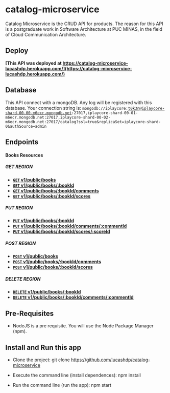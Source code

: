 # catalog-microservice
Catalog Microservice is the CRUD API for products. The reason for this API is a postgraduate work in Software Architecture at PUC MINAS, in the field of Cloud Communication Architecture.

## Deploy
**[This API was deployed at https://catalog-microservice-lucashdp.herokuapp.com/](https://catalog-microservice-lucashdp.herokuapp.com/)**

## Database
This API connect with a mongoDB. Any log will be registered with this database.
Your connection string is: <code>mongodb://iplaycore:t0k3n@iplaycore-shard-00-00-m6ecr.mongodb.net:27017,iplaycore-shard-00-01-m6ecr.mongodb.net:27017,iplaycore-shard-00-02-m6ecr.mongodb.net:27017/catalog?ssl=true&replicaSet=iplaycore-shard-0&authSource=admin</code>

## Endpoints

#### Books Resources

##### GET REGION
- **[<code>GET</code> v1/public/books](https://github.com/lucashdp/catalog-microservice/blob/master/api-documentation/books/GET_BOOKS.md)**
- **[<code>GET</code> v1/public/books/:bookId](https://github.com/lucashdp/catalog-microservice/blob/master/api-documentation/books/GET_BOOKS_BY_ID.md)**
- **[<code>GET</code> v1/public/books/:bookId/comments](https://github.com/lucashdp/catalog-microservice/blob/master/api-documentation/books/GET_BOOKS_COMMENTS.md)**
- **[<code>GET</code> v1/public/books/:bookId/scores](https://github.com/lucashdp/catalog-microservice/blob/master/api-documentation/books/GET_BOOKS_SCORES.md)**

##### PUT REGION
- **[<code>PUT</code> v1/public/books/:bookId](https://github.com/lucashdp/catalog-microservice/blob/master/api-documentation/books/PUT_BOOKS.md)**
- **[<code>PUT</code> v1/public/books/:bookId/comments/:commentId](https://github.com/lucashdp/catalog-microservice/blob/master/api-documentation/books/PUT_COMMENTS.md)**
- **[<code>PUT</code> v1/public/books/:bookId/scores/:scoreId](https://github.com/lucashdp/catalog-microservice/blob/master/api-documentation/books/PUT_SCORES.md)**

##### POST REGION
- **[<code>POST</code> v1/public/books](https://github.com/lucashdp/catalog-microservice/blob/master/api-documentation/books/POST_BOOKS.md)**
- **[<code>POST</code> v1/public/books/:bookId/comments](https://github.com/lucashdp/catalog-microservice/blob/master/api-documentation/books/POST_COMMENTS.md)**
- **[<code>POST</code> v1/public/books/:bookId/scores](https://github.com/lucashdp/catalog-microservice/blob/master/api-documentation/books/POST_SCORES.md)**

##### DELETE REGION
- **[<code>DELETE</code> v1/public/books/:bookId](https://github.com/lucashdp/catalog-microservice/blob/master/api-documentation/books/DELETE_BOOKS.md)**
- **[<code>DELETE</code> v1/public/books/:bookId/comments/:commentId](https://github.com/lucashdp/catalog-microservice/blob/master/api-documentation/books/DELETE_COMMENTS.md)**

## Pre-Requisites

- NodeJS is a pre requisite. You will use the Node Package Manager (npm).

## Install and Run this app

- Clone the project:
    git clone https://github.com/lucashdp/catalog-microservice

- Execute the command line (install dependences):
    npm install

- Run the command line (run the app):
    npm start
